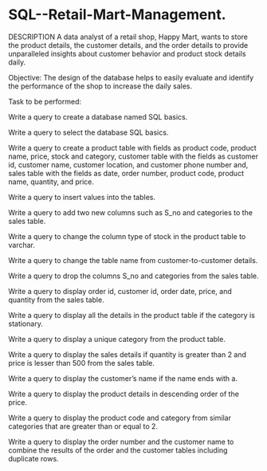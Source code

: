 # SQL--Retail-Mart-Management.

DESCRIPTION
A data analyst of a retail shop, Happy Mart, wants to store the product details, the customer details, and the order details to provide unparalleled insights about customer behavior and product stock details daily.

Objective:
The design of the database helps to easily evaluate and identify the performance of the shop to increase the daily sales.

Task to be performed:

Write a query to create a database named SQL basics.

Write a query to select the database SQL basics.

Write a query to create a product table with fields as product code, product name, price, stock and category, customer table with the fields as customer id, customer name, customer location, and customer phone number and, sales table with the fields as date, order number, product code, product name, quantity, and price.

Write a query to insert values into the tables.

Write a query to add two new columns such as S_no and categories to the sales table.

Write a query to change the column type of stock in the product table to varchar.

Write a query to change the table name from customer-to-customer details.

Write a query to drop the columns S_no and categories from the sales table.

Write a query to display order id, customer id, order date, price, and quantity from the sales table.

Write a query to display all the details in the product table if the category is stationary.

Write a query to display a unique category from the product table.

Write a query to display the sales details if quantity is greater than 2 and price is lesser than 500 from the sales table.

Write a query to display the customer’s name if the name ends with a.

Write a query to display the product details in descending order of the price.

Write a query to display the product code and category from similar categories that are greater than or equal to 2.

Write a query to display the order number and the customer name to combine the results of the order and the customer tables including duplicate rows.
